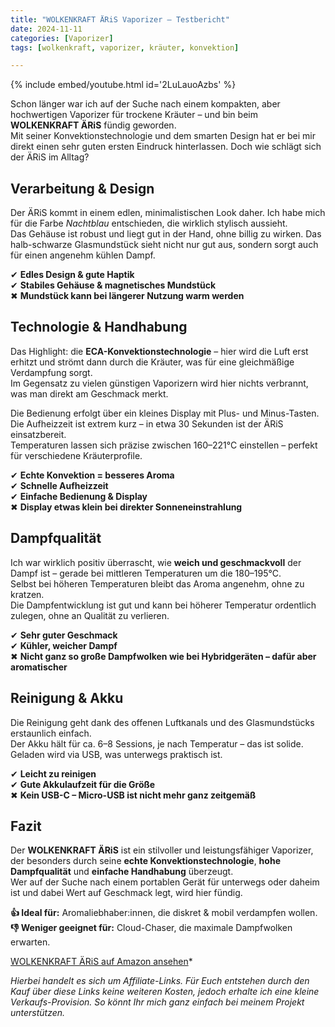```yaml
---
title: "WOLKENKRAFT ÄRiS Vaporizer – Testbericht"
date: 2024-11-11
categories: [Vaporizer]
tags: [wolkenkraft, vaporizer, kräuter, konvektion]

---
```


{% include embed/youtube.html id='2LuLauoAzbs' %}

Schon länger war ich auf der Suche nach einem kompakten, aber hochwertigen Vaporizer für trockene Kräuter – und bin beim **WOLKENKRAFT ÄRiS** fündig geworden.  
Mit seiner Konvektionstechnologie und dem smarten Design hat er bei mir direkt einen sehr guten ersten Eindruck hinterlassen. Doch wie schlägt sich der ÄRiS im Alltag?

## Verarbeitung & Design

Der ÄRiS kommt in einem edlen, minimalistischen Look daher. Ich habe mich für die Farbe *Nachtblau* entschieden, die wirklich stylisch aussieht.  
Das Gehäuse ist robust und liegt gut in der Hand, ohne billig zu wirken. Das halb-schwarze Glasmundstück sieht nicht nur gut aus, sondern sorgt auch für einen angenehm kühlen Dampf.

✔ **Edles Design & gute Haptik**  
✔ **Stabiles Gehäuse & magnetisches Mundstück**  
✖ **Mundstück kann bei längerer Nutzung warm werden**

## Technologie & Handhabung

Das Highlight: die **ECA-Konvektionstechnologie** – hier wird die Luft erst erhitzt und strömt dann durch die Kräuter, was für eine gleichmäßige Verdampfung sorgt.  
Im Gegensatz zu vielen günstigen Vaporizern wird hier nichts verbrannt, was man direkt am Geschmack merkt.

Die Bedienung erfolgt über ein kleines Display mit Plus- und Minus-Tasten.  
Die Aufheizzeit ist extrem kurz – in etwa 30 Sekunden ist der ÄRiS einsatzbereit.  
Temperaturen lassen sich präzise zwischen 160–221°C einstellen – perfekt für verschiedene Kräuterprofile.

✔ **Echte Konvektion = besseres Aroma**  
✔ **Schnelle Aufheizzeit**  
✔ **Einfache Bedienung & Display**  
✖ **Display etwas klein bei direkter Sonneneinstrahlung**

## Dampfqualität

Ich war wirklich positiv überrascht, wie **weich und geschmackvoll** der Dampf ist – gerade bei mittleren Temperaturen um die 180–195°C.  
Selbst bei höheren Temperaturen bleibt das Aroma angenehm, ohne zu kratzen.  
Die Dampfentwicklung ist gut und kann bei höherer Temperatur ordentlich zulegen, ohne an Qualität zu verlieren.

✔ **Sehr guter Geschmack**  
✔ **Kühler, weicher Dampf**  
✖ **Nicht ganz so große Dampfwolken wie bei Hybridgeräten – dafür aber aromatischer**

## Reinigung & Akku

Die Reinigung geht dank des offenen Luftkanals und des Glasmundstücks erstaunlich einfach.  
Der Akku hält für ca. 6–8 Sessions, je nach Temperatur – das ist solide. Geladen wird via USB, was unterwegs praktisch ist.

✔ **Leicht zu reinigen**  
✔ **Gute Akkulaufzeit für die Größe**  
✖ **Kein USB-C – Micro-USB ist nicht mehr ganz zeitgemäß**

## Fazit

Der **WOLKENKRAFT ÄRiS** ist ein stilvoller und leistungsfähiger Vaporizer, der besonders durch seine **echte Konvektionstechnologie**, **hohe Dampfqualität** und **einfache Handhabung** überzeugt.  
Wer auf der Suche nach einem portablen Gerät für unterwegs oder daheim ist und dabei Wert auf Geschmack legt, wird hier fündig.

**👍 Ideal für:** Aromaliebhaber:innen, die diskret & mobil verdampfen wollen.  
**👎 Weniger geeignet für:** Cloud-Chaser, die maximale Dampfwolken erwarten.

[WOLKENKRAFT ÄRiS auf Amazon ansehen](https://amzn.to/423YH9I)*

*Hierbei handelt es sich um Affiliate-Links. Für Euch entstehen durch den Kauf über diese Links keine weiteren Kosten, jedoch erhalte ich eine kleine Verkaufs-Provision. So könnt Ihr mich ganz einfach bei meinem Projekt unterstützen.*
